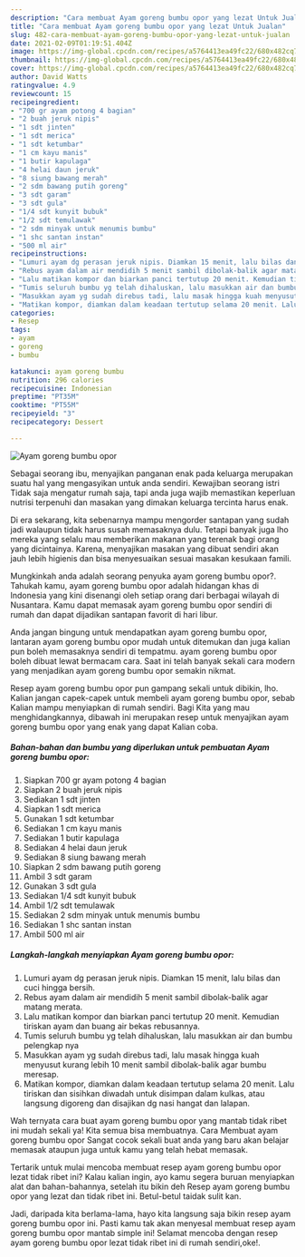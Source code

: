 ```yaml
---
description: "Cara membuat Ayam goreng bumbu opor yang lezat Untuk Jualan"
title: "Cara membuat Ayam goreng bumbu opor yang lezat Untuk Jualan"
slug: 482-cara-membuat-ayam-goreng-bumbu-opor-yang-lezat-untuk-jualan
date: 2021-02-09T01:19:51.404Z
image: https://img-global.cpcdn.com/recipes/a5764413ea49fc22/680x482cq70/ayam-goreng-bumbu-opor-foto-resep-utama.jpg
thumbnail: https://img-global.cpcdn.com/recipes/a5764413ea49fc22/680x482cq70/ayam-goreng-bumbu-opor-foto-resep-utama.jpg
cover: https://img-global.cpcdn.com/recipes/a5764413ea49fc22/680x482cq70/ayam-goreng-bumbu-opor-foto-resep-utama.jpg
author: David Watts
ratingvalue: 4.9
reviewcount: 15
recipeingredient:
- "700 gr ayam potong 4 bagian"
- "2 buah jeruk nipis"
- "1 sdt jinten"
- "1 sdt merica"
- "1 sdt ketumbar"
- "1 cm kayu manis"
- "1 butir kapulaga"
- "4 helai daun jeruk"
- "8 siung bawang merah"
- "2 sdm bawang putih goreng"
- "3 sdt garam"
- "3 sdt gula"
- "1/4 sdt kunyit bubuk"
- "1/2 sdt temulawak"
- "2 sdm minyak untuk menumis bumbu"
- "1 shc santan instan"
- "500 ml air"
recipeinstructions:
- "Lumuri ayam dg perasan jeruk nipis. Diamkan 15 menit, lalu bilas dan cuci hingga bersih."
- "Rebus ayam dalam air mendidih 5 menit sambil dibolak-balik agar matang merata."
- "Lalu matikan kompor dan biarkan panci tertutup 20 menit. Kemudian tiriskan ayam dan buang air bekas rebusannya."
- "Tumis seluruh bumbu yg telah dihaluskan, lalu masukkan air dan bumbu pelengkap nya"
- "Masukkan ayam yg sudah direbus tadi, lalu masak hingga kuah menyusut kurang lebih 10 menit sambil dibolak-balik agar bumbu meresap."
- "Matikan kompor, diamkan dalam keadaan tertutup selama 20 menit. Lalu tiriskan dan sisihkan diwadah untuk disimpan dalam kulkas, atau langsung digoreng dan disajikan dg nasi hangat dan lalapan."
categories:
- Resep
tags:
- ayam
- goreng
- bumbu

katakunci: ayam goreng bumbu 
nutrition: 296 calories
recipecuisine: Indonesian
preptime: "PT35M"
cooktime: "PT55M"
recipeyield: "3"
recipecategory: Dessert

---
```



![Ayam goreng bumbu opor](https://img-global.cpcdn.com/recipes/a5764413ea49fc22/680x482cq70/ayam-goreng-bumbu-opor-foto-resep-utama.jpg)

Sebagai seorang ibu, menyajikan panganan enak pada keluarga merupakan suatu hal yang mengasyikan untuk anda sendiri. Kewajiban seorang istri Tidak saja mengatur rumah saja, tapi anda juga wajib memastikan keperluan nutrisi terpenuhi dan masakan yang dimakan keluarga tercinta harus enak.

Di era  sekarang, kita sebenarnya mampu mengorder santapan yang sudah jadi walaupun tidak harus susah memasaknya dulu. Tetapi banyak juga lho mereka yang selalu mau memberikan makanan yang terenak bagi orang yang dicintainya. Karena, menyajikan masakan yang dibuat sendiri akan jauh lebih higienis dan bisa menyesuaikan sesuai masakan kesukaan famili. 



Mungkinkah anda adalah seorang penyuka ayam goreng bumbu opor?. Tahukah kamu, ayam goreng bumbu opor adalah hidangan khas di Indonesia yang kini disenangi oleh setiap orang dari berbagai wilayah di Nusantara. Kamu dapat memasak ayam goreng bumbu opor sendiri di rumah dan dapat dijadikan santapan favorit di hari libur.

Anda jangan bingung untuk mendapatkan ayam goreng bumbu opor, lantaran ayam goreng bumbu opor mudah untuk ditemukan dan juga kalian pun boleh memasaknya sendiri di tempatmu. ayam goreng bumbu opor boleh dibuat lewat bermacam cara. Saat ini telah banyak sekali cara modern yang menjadikan ayam goreng bumbu opor semakin nikmat.

Resep ayam goreng bumbu opor pun gampang sekali untuk dibikin, lho. Kalian jangan capek-capek untuk membeli ayam goreng bumbu opor, sebab Kalian mampu menyiapkan di rumah sendiri. Bagi Kita yang mau menghidangkannya, dibawah ini merupakan resep untuk menyajikan ayam goreng bumbu opor yang enak yang dapat Kalian coba.

<!--inarticleads1-->

##### Bahan-bahan dan bumbu yang diperlukan untuk pembuatan Ayam goreng bumbu opor:

1. Siapkan 700 gr ayam potong 4 bagian
1. Siapkan 2 buah jeruk nipis
1. Sediakan 1 sdt jinten
1. Siapkan 1 sdt merica
1. Gunakan 1 sdt ketumbar
1. Sediakan 1 cm kayu manis
1. Sediakan 1 butir kapulaga
1. Sediakan 4 helai daun jeruk
1. Sediakan 8 siung bawang merah
1. Siapkan 2 sdm bawang putih goreng
1. Ambil 3 sdt garam
1. Gunakan 3 sdt gula
1. Sediakan 1/4 sdt kunyit bubuk
1. Ambil 1/2 sdt temulawak
1. Sediakan 2 sdm minyak untuk menumis bumbu
1. Sediakan 1 shc santan instan
1. Ambil 500 ml air




<!--inarticleads2-->

##### Langkah-langkah menyiapkan Ayam goreng bumbu opor:

1. Lumuri ayam dg perasan jeruk nipis. Diamkan 15 menit, lalu bilas dan cuci hingga bersih.
1. Rebus ayam dalam air mendidih 5 menit sambil dibolak-balik agar matang merata.
1. Lalu matikan kompor dan biarkan panci tertutup 20 menit. Kemudian tiriskan ayam dan buang air bekas rebusannya.
1. Tumis seluruh bumbu yg telah dihaluskan, lalu masukkan air dan bumbu pelengkap nya
1. Masukkan ayam yg sudah direbus tadi, lalu masak hingga kuah menyusut kurang lebih 10 menit sambil dibolak-balik agar bumbu meresap.
1. Matikan kompor, diamkan dalam keadaan tertutup selama 20 menit. Lalu tiriskan dan sisihkan diwadah untuk disimpan dalam kulkas, atau langsung digoreng dan disajikan dg nasi hangat dan lalapan.




Wah ternyata cara buat ayam goreng bumbu opor yang mantab tidak ribet ini mudah sekali ya! Kita semua bisa membuatnya. Cara Membuat ayam goreng bumbu opor Sangat cocok sekali buat anda yang baru akan belajar memasak ataupun juga untuk kamu yang telah hebat memasak.

Tertarik untuk mulai mencoba membuat resep ayam goreng bumbu opor lezat tidak ribet ini? Kalau kalian ingin, ayo kamu segera buruan menyiapkan alat dan bahan-bahannya, setelah itu bikin deh Resep ayam goreng bumbu opor yang lezat dan tidak ribet ini. Betul-betul taidak sulit kan. 

Jadi, daripada kita berlama-lama, hayo kita langsung saja bikin resep ayam goreng bumbu opor ini. Pasti kamu tak akan menyesal membuat resep ayam goreng bumbu opor mantab simple ini! Selamat mencoba dengan resep ayam goreng bumbu opor lezat tidak ribet ini di rumah sendiri,oke!.

